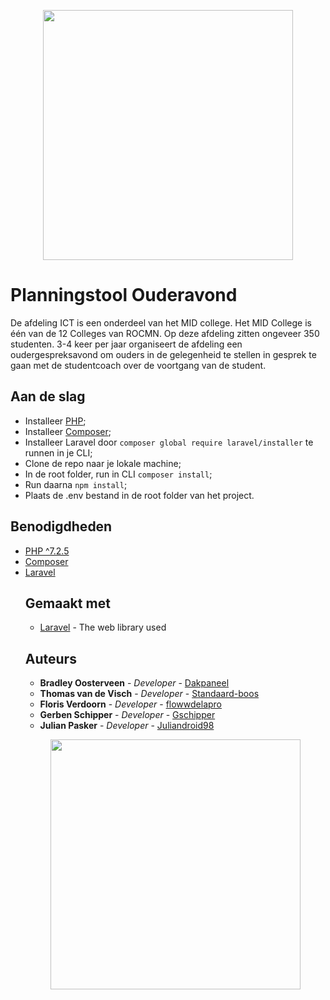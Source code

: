 <p align="center"><img src="https://www.rocmn.nl/themes/custom/rocmn/logo.svg?v=1570171176" width="400"></p>

# Planningstool Ouderavond

De afdeling ICT is een onderdeel van het MID college. Het MID College is één van de 12 Colleges van ROCMN. Op deze afdeling zitten ongeveer 350 studenten. 3-4 keer per jaar organiseert de afdeling een oudergespreksavond om ouders in de gelegenheid te stellen in gesprek te gaan met de studentcoach over de voortgang van de student.

## Aan de slag

<ul>
    <li>Installeer <a href="https://www.php.net/downloads">PHP</a>;</li>
    <li>Installeer <a href="https://getcomposer.org/">Composer</a>;</li>
    <li>Installeer Laravel door <code>composer global require laravel/installer</code> te runnen in je CLI;</li>
    <li>Clone de repo naar je lokale machine;</li>
    <li>In de root folder, run in CLI <code>composer install</code>;</li>
    <li>Run daarna <code>npm install</code>;</li>
    <li>Plaats de .env bestand in de root folder van het project.</li>
</ul>

## Benodigdheden

<ul>
    <li><a href="https://www.php.net/downloads.php">PHP ^7.2.5</a></li>
    <li><a href="https://getcomposer.org/">Composer</a></li>
    <li><a href="https://laravel.com/">Laravel</a></li>
</li>

## Gemaakt met

* [Laravel](https://laravel.com/) - The web library used

## Auteurs

* **Bradley Oosterveen** - *Developer* - [Dakpaneel](https://github.com/Dakpaneel)
* **Thomas van de Visch** - *Developer* - [Standaard-boos](https://github.com/Standaard-boos)
* **Floris Verdoorn** - *Developer* - [flowwdelapro](https://github.com/flowwdelapro)
* **Gerben Schipper** - *Developer* - [Gschipper](https://github.com/Gschipper)
* **Julian Pasker** - *Developer* - [Juliandroid98](https://github.com/Juliandroid98)

<p align="center"><img src="https://www.rocmn.nl/themes/custom/rocmn/logo.svg?v=1570171176" width="400"></p>
